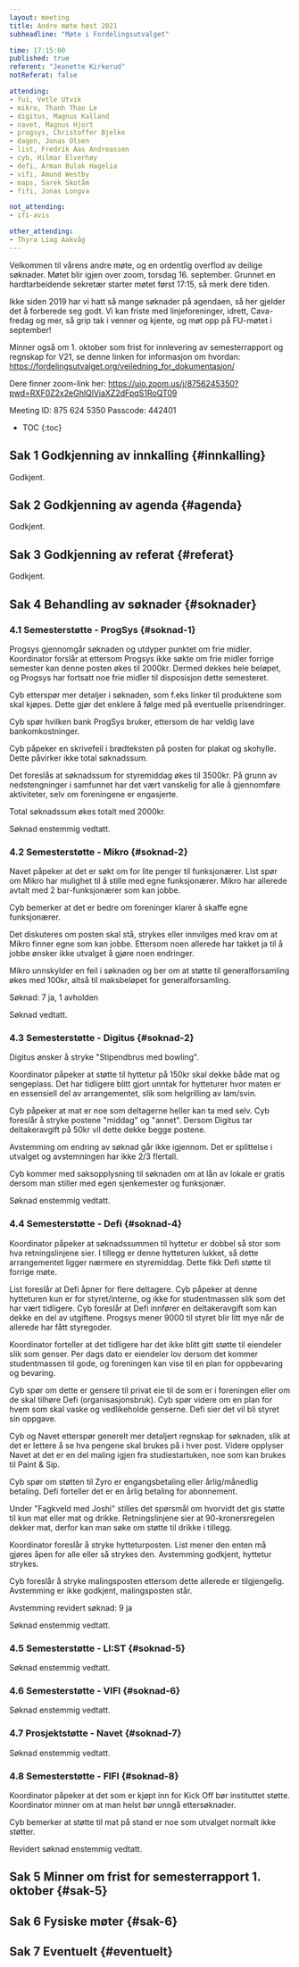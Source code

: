 ```yaml
---
layout: meeting
title: Andre møte høst 2021
subheadline: "Møte i Fordelingsutvalget"

time: 17:15:00
published: true
referent: "Jeanette Kirkerud"
notReferat: false

attending:
- fui, Vetle Utvik
- mikro, Thanh Thao Le
- digitus, Magnus Kalland
- navet, Magnus Hjort
- progsys, Christoffer Bjelke
- dagen, Jonas Olsen
- list, Fredrik Aas Andreassen
- cyb, Hilmar Elverhøy
- defi, Arman Bulak Hagelia
- vifi, Amund Westby
- maps, Sarek Skotåm
- fifi, Jonas Longva

not_attending:
- ifi-avis

other_attending:
- Thyra Liag Aakvåg
---
```


Velkommen til vårens andre møte, og en ordentlig overflod av deilige søknader.
Møtet blir igjen over zoom, torsdag 16. september. Grunnet en hardtarbeidende sekretær
starter møtet først 17:15, så merk dere tiden.

Ikke siden 2019 har vi hatt så mange søknader på agendaen, så her gjelder det å forberede seg godt.
Vi kan friste med linjeforeninger, idrett, Cava-fredag og mer, så grip tak i venner og kjente,
og møt opp på FU-møtet i september!

Minner også om 1. oktober som frist for innlevering av semesterrapport og regnskap for V21,
se denne linken for informasjon om hvordan: https://fordelingsutvalget.org/veiledning_for_dokumentasjon/

Dere finner zoom-link her:
https://uio.zoom.us/j/8756245350?pwd=RXF0Z2x2eGhlQlViaXZ2dFpqS1RoQT09

Meeting ID: 875 624 5350
Passcode: 442401


* TOC
{:toc}

## Sak 1 Godkjenning av innkalling {#innkalling}
Godkjent.

## Sak 2 Godkjenning av agenda {#agenda}
Godkjent.

## Sak 3 Godkjenning av referat {#referat}
Godkjent.

## Sak 4 Behandling av søknader {#soknader}

### 4.1 Semesterstøtte - ProgSys {#soknad-1}
Progsys gjennomgår søknaden og utdyper punktet om frie midler. Koordinator forslår at ettersom Progsys ikke søkte om frie midler forrige semester kan denne posten økes til 2000kr. Dermed dekkes hele beløpet, og Progsys har fortsatt noe frie midler til disposisjon dette semesteret.

Cyb etterspør mer detaljer i søknaden, som f.eks linker til produktene som skal kjøpes. Dette gjør det enklere å følge med på eventuelle prisendringer.

Cyb spør hvilken bank ProgSys bruker, ettersom de har veldig lave bankomkostninger.

Cyb påpeker en skrivefeil i brødteksten på posten for plakat og skohylle. Dette påvirker ikke total søknadssum.

Det foreslås at søknadssum for styremiddag økes til 3500kr. På grunn av nedstengninger i samfunnet har det vært vanskelig for alle å gjennomføre aktiviteter, selv om foreningene er engasjerte.  

Total søknadssum økes totalt med 2000kr.

Søknad enstemmig vedtatt.

### 4.2 Semesterstøtte - Mikro {#soknad-2}

Navet påpeker at det er søkt om for lite penger til funksjonærer.
List spør om Mikro har mulighet til å stille med egne funksjonærer. Mikro har allerede avtalt med 2 bar-funksjonærer som kan jobbe.

Cyb bemerker at det er bedre om foreninger klarer å skaffe egne funksjonærer.

Det diskuteres om posten skal stå, strykes eller innvilges med krav om at Mikro finner egne som kan jobbe. Ettersom noen allerede har takket ja til å jobbe ønsker ikke utvalget å gjøre noen endringer.

Mikro unnskylder en feil i søknaden og ber om at støtte til generalforsamling økes med 100kr, altså til maksbeløpet for generalforsamling.

Søknad: 7 ja, 1 avholden

Søknad vedtatt.

### 4.3 Semesterstøtte - Digitus {#soknad-2}

Digitus ønsker å stryke "Stipendbrus med bowling".

Koordinator påpeker at støtte til hyttetur på 150kr skal dekke både mat og sengeplass. Det har tidligere blitt gjort unntak for hytteturer hvor maten er en essensiell del av arrangementet, slik som helgrilling av lam/svin.

Cyb påpeker at mat er noe som deltagerne heller kan ta med selv. Cyb foreslår å stryke postene "middag" og "annet". Dersom Digitus tar deltakeravgift på 50kr vil dette dekke begge postene.

Avstemming om endring av søknad går ikke igjennom. Det er splittelse i utvalget og avstemningen har ikke 2/3 flertall.  

Cyb kommer med saksopplysning til søknaden om at lån av lokale er gratis dersom man stiller med egen sjenkemester og funksjonær.

Søknad enstemmig vedtatt.

### 4.4 Semesterstøtte - Defi {#soknad-4}

Koordinator påpeker at søknadssummen til hyttetur er dobbel så stor som hva retningslinjene sier. I tillegg er denne hytteturen lukket, så dette arrangementet ligger nærmere en styremiddag. Dette fikk Defi støtte til forrige møte.

List foreslår at Defi åpner for flere deltagere.
Cyb påpeker at denne hytteturen kun er for styret/interne, og ikke for studentmassen slik som det har vært tidligere. Cyb foreslår at Defi innfører en deltakeravgift som kan dekke en del av utgiftene.
Progsys mener 9000 til styret blir litt mye når de allerede har fått styregoder.

Koordinator forteller at det tidligere har det ikke blitt gitt støtte til eiendeler slik som genser. Per dags dato er eiendeler lov dersom det kommer studentmassen til gode, og foreningen kan vise til en plan for oppbevaring og bevaring.

Cyb spør om dette er gensere til privat eie til de som er i foreningen eller om de skal tilhøre Defi (organisasjonsbruk). Cyb spør videre om en plan for hvem som skal vaske og vedlikeholde genserne. Defi sier det vil bli styret sin oppgave.

Cyb og Navet etterspør generelt mer detaljert regnskap for søknaden, slik at det er lettere å se hva pengene skal brukes på i hver post. Videre opplyser Navet at det er en del maling igjen fra studiestartuken, noe som kan brukes til Paint & Sip.

Cyb spør om støtten til Zyro er engangsbetaling eller årlig/månedlig betaling. Defi forteller det er en årlig betaling for abonnement.

Under "Fagkveld med Joshi" stilles det spørsmål om hvorvidt det gis støtte til kun mat eller mat og drikke. Retningslinjene sier at 90-kronersregelen dekker mat, derfor kan man søke om støtte til drikke i tillegg.

Koordinator foreslår å stryke hytteturposten.
List mener den enten må gjøres åpen for alle eller så strykes den.
Avstemming godkjent, hyttetur strykes.

Cyb foreslår å stryke malingsposten ettersom dette allerede er tilgjengelig.
Avstemming er ikke godkjent, malingsposten står.

Avstemming revidert søknad: 9 ja

Søknad enstemmig vedtatt.

### 4.5 Semesterstøtte - LI:ST {#soknad-5}
Søknad enstemmig vedtatt.

### 4.6 Semesterstøtte - VIFI {#soknad-6}
Søknad enstemmig vedtatt.

### 4.7 Prosjektstøtte - Navet {#soknad-7}
Søknad enstemmig vedtatt.

### 4.8 Semesterstøtte - FIFI {#soknad-8}
Koordinator påpeker at det som er kjøpt inn for Kick Off bør instituttet støtte.
Koordinator minner om at man helst bør unngå ettersøknader.

Cyb bemerker at støtte til mat på stand er noe som utvalget normalt ikke støtter.

Revidert søknad enstemmig vedtatt.  

## Sak 5 Minner om frist for semesterrapport 1. oktober {#sak-5}

## Sak 6 Fysiske møter {#sak-6}

## Sak 7 Eventuelt {#eventuelt}
